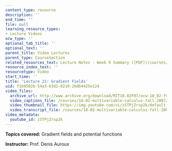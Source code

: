```yaml
---
content_type: resource
description: ''
end_time: ''
file: null
learning_resource_types:
- Lecture Videos
ocw_type: ''
optional_tab_title: ''
optional_text: ''
parent_title: Video Lectures
parent_type: CourseSection
related_resources_text: Lecture Notes - Week 9 Summary ([PDF](/courses/18-02-multivariable-calculus-fall-2007/resources/lec_week9))
resource_index_text: ''
resourcetype: Video
start_time: ''
title: 'Lecture 21: Gradient Fields'
uid: f1b9502b-54a3-63d2-0210-26db4425e124
video_files:
  archive_url: http://www.archive.org/download/MIT18.02F07/ocw-18_02-f07-lec21_300k.mp4
  video_captions_file: /courses/18-02-multivariable-calculus-fall-2007/b95132f3a3e45562b03e18d72aa9065d_z5TPjZrsp2k.vtt
  video_thumbnail_file: https://img.youtube.com/vi/z5TPjZrsp2k/default.jpg
  video_transcript_file: /courses/18-02-multivariable-calculus-fall-2007/90688325c5dc28fe81d2538dd60427cf_z5TPjZrsp2k.pdf
video_metadata:
  youtube_id: z5TPjZrsp2k
---
```


**Topics covered:** Gradient fields and potential functions

**Instructor:** Prof. Denis Auroux